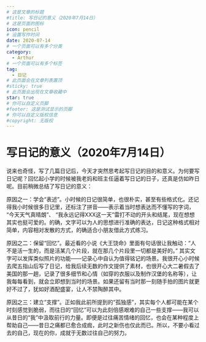 ```yaml
---
# 这是文章的标题
#title: 写日记的意义（2020年7月14日）
# 这是页面的图标
icon: pencil
# 设置写作时间
date: 2020-07-14
# 一个页面可以有多个分类
category:
  - Arthur
# 一个页面可以有多个标签
tag:
  - 日记
# 此页面会在文章列表置顶
#sticky: true
# 此页面会出现在文章收藏中
star: true
# 你可以自定义页脚
#footer: 这是测试显示的页脚
# 你可以自定义版权信息
#copyright: 无版权
---
```

# 写日记的意义（2020年7月14日）

说来也奇怪，写了几篇日记后，今天才突然思考起写日记的目的和意义。为何要写日记呢？回忆起小学的时候被我老妈和班主任逼着写日记的日子，还真是仿如昨日呢。目前稍微总结了写日记的意义：

原因之一：学会“表述”。小时候的日记很简单，也很朴实，甚至有些格式化。还记得我小时候很多日记里，还标注了拼音——表示着当时想表达而不懂写的字词，
“今天天气真晴朗”、
“我永远记得XXX这一天”雷打不动的开头和结尾，现在想想其实也挺可爱的。的确，文字可以为人的思想进行准确的表达，日记这种格式相对简单，内容相对发散的方式，的确适合小朋友借此方式练习。

原因之二：保留“回忆”。最近看的小说《大王饶命》里面有句话很让我触动：“人不是活一生的，而是活某几个片段，就在那几个片段里一切都是美好的。”
其实文字可以发挥类似照片的功能——记录心中自认为值得铭记的场景。我很开心小时候去爬五指山后写了日记，给我后续无数的作文提供了素材，也很开心大二暑假去了美国的那一趟，记录了很多细节和心情（如穿的衣服以及制作汉堡的名称等），让我每每看到，就会立即想到当时的场景。如果还留有当时那一刻随手拍的图片就更好不过了，犹如好酒配盛宴，让人不禁陶醉其中。

原因之三：建立“支撑”。正如我此前所提到的“孤独感”，其实每个人都可能在某个时刻感觉到脆弱，而往日的“回忆”可以为此刻倍感艰难的自己一些支撑——我可以从昔日的“我”中汲取前行的力量。即便是过往痛苦情绪的回忆，也会在某种程度上帮助自己——昔日之痛都已愈合成痂，此时之新伤也仅此而已。所以，不要小看过去的自己，现在的你，成就于无数过往自己的努力。

